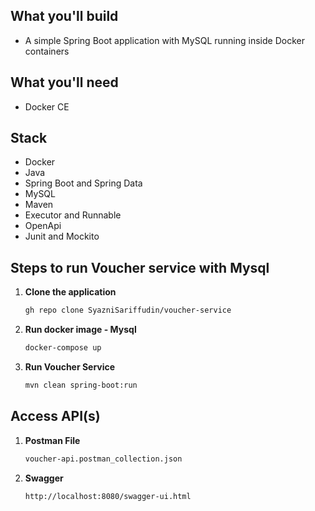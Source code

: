 ## What you'll build
- A simple Spring Boot application with MySQL running inside Docker containers

## What you'll need
- Docker CE

## Stack
- Docker
- Java
- Spring Boot and Spring Data
- MySQL
- Maven
- Executor and Runnable
- OpenApi
- Junit and Mockito

## Steps to run Voucher service with Mysql

1. **Clone the application**

	```bash
	gh repo clone SyazniSariffudin/voucher-service
	```

2. **Run docker image - Mysql**
    
	```bash
	docker-compose up
	```
 
 2. **Run Voucher Service**
     
 	```bash
 	mvn clean spring-boot:run
 	```
 
## Access API(s)
1. **Postman File**

	```bash
	voucher-api.postman_collection.json
	```

2. **Swagger**

	```bash
	http://localhost:8080/swagger-ui.html 
	```
